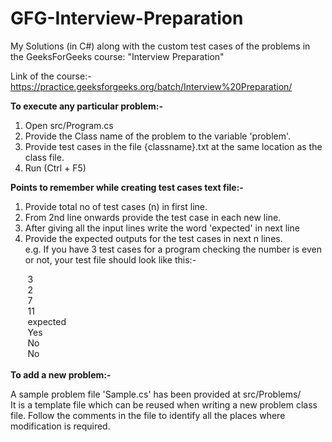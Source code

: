 # GFG-Interview-Preparation
My Solutions (in C#) along with the custom test cases of the problems in the GeeksForGeeks course: "Interview Preparation"

Link of the course:-
https://practice.geeksforgeeks.org/batch/Interview%20Preparation/

**To execute any particular problem:-**
1. Open src/Program.cs
2. Provide the Class name of the problem to the variable 'problem'.
3. Provide test cases in the file {classname}.txt at the same location as the class file.
4. Run (Ctrl + F5)

**Points to remember while creating test cases text file:-**
1. Provide total no of test cases (n) in first line.
2. From 2nd line onwards provide the test case in each new line.
3. After giving all the input lines write the word 'expected' in next line 
4. Provide the expected outputs for the test cases in next n lines.
<br />e.g. If you have 3 test cases for a program checking the number is even or not, your test file should look like this:-

&nbsp;&nbsp;&nbsp;&nbsp;&nbsp;&nbsp;&nbsp;3<br />
&nbsp;&nbsp;&nbsp;&nbsp;&nbsp;&nbsp;&nbsp;2<br />
&nbsp;&nbsp;&nbsp;&nbsp;&nbsp;&nbsp;&nbsp;7<br />
&nbsp;&nbsp;&nbsp;&nbsp;&nbsp;&nbsp;&nbsp;11<br />
&nbsp;&nbsp;&nbsp;&nbsp;&nbsp;&nbsp;&nbsp;expected<br />
&nbsp;&nbsp;&nbsp;&nbsp;&nbsp;&nbsp;&nbsp;Yes<br />
&nbsp;&nbsp;&nbsp;&nbsp;&nbsp;&nbsp;&nbsp;No<br />
&nbsp;&nbsp;&nbsp;&nbsp;&nbsp;&nbsp;&nbsp;No<br />
<br />
**To add a new problem:-**<br />

A sample problem file 'Sample.cs' has been provided at src/Problems/ <br />
It is a template file which can be reused when writing a new problem class file. Follow the comments in the file to identify all the places where modification is required.
